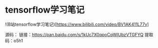# tensorflow学习笔记 

!(B站tensorflow学习笔记)[https://www.bilibili.com/video/BV1AK411L77v]

源码：
链接：https://pan.baidu.com/s/1kUc7X0qpoCqWlUbzVTGFYQ 
提取码：o5h1

